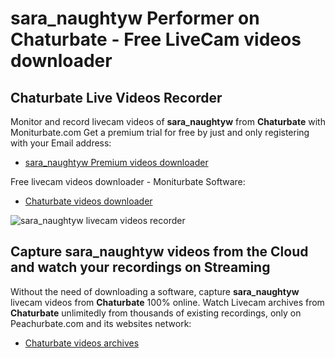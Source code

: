# sara_naughtyw Performer on Chaturbate - Free LiveCam videos downloader

## Chaturbate Live Videos Recorder

Monitor and record livecam videos of **sara_naughtyw** from **Chaturbate** with Moniturbate.com
Get a premium trial for free by just and only registering with your Email address:
* [sara_naughtyw Premium videos downloader](https://moniturbate.com/request-demo-licence-key.html)

Free livecam videos downloader - Moniturbate Software:
* [Chaturbate videos downloader](https://moniturbate.com/moniturbate-download-software.html)

![sara_naughtyw livecam videos recorder](https://peachurnet.com/templates/moniturbate-software.png)


## Capture sara_naughtyw videos from the Cloud and watch your recordings on Streaming

Without the need of downloading a software, capture **sara_naughtyw** livecam videos from **Chaturbate** 100% online.
Watch Livecam archives from **Chaturbate** unlimitedly from thousands of existing recordings, only on Peachurbate.com and its websites network:
* [Chaturbate videos archives](https://peachurnet.com/)